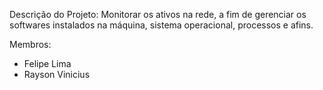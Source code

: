 Descrição do Projeto:
Monitorar os ativos na rede, a fim de gerenciar os softwares instalados na máquina, sistema operacional, processos e afins.

Membros:
- Felipe Lima
- Rayson Vinicius
